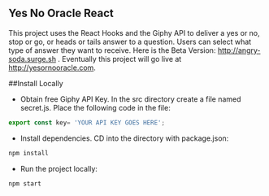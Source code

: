 ## Yes No Oracle React
This project uses the React Hooks and the Giphy API to deliver a yes or no, stop or go, or heads or tails answer to a question. Users can select what type of answer they want to receive. Here is the Beta Version: http://angry-soda.surge.sh . Eventually this project will go live at http://yesornooracle.com.

##Install Locally
* Obtain free Giphy API Key. In the src directory create a file named secret.js. Place the following code in the file:
```javascript
export const key= 'YOUR API KEY GOES HERE';
```
* Install dependencies. CD into the directory with package.json:
```javascript
npm install
```
* Run the project locally:
```javascript
npm start
```

